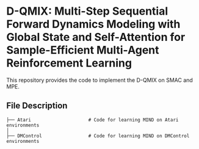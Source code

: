 # D-QMIX: Multi-Step Sequential Forward Dynamics Modeling with Global State and Self-Attention for Sample-Efficient Multi-Agent Reinforcement Learning
This repository provides the code to implement the D-QMIX on SMAC and MPE.

## File Description 


    ├── Atari                     # Code for learning MIND on Atari environments
    │  
    ├── DMControl                 # Code for learning MIND on DMControl environments                    
